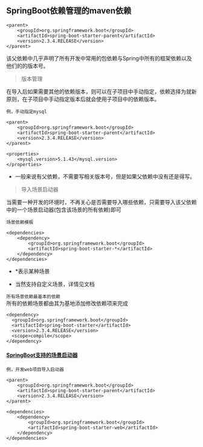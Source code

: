 ## SpringBoot依赖管理的maven依赖

    <parent>
        <groupId>org.springframework.boot</groupId>
        <artifactId>spring-boot-starter-parent</artifactId>
        <version>2.3.4.RELEASE</version>
    </parent>

该父依赖中几乎声明了所有开发中常用的包依赖与Spring中所有的框架依赖以及他们的的版本号。

> 版本管理

在导入后如果需要其他的依赖版本，则可以在子项目中手动指定，依赖选择为就新原则，在子项目中手动指定版本后就会使用子项目中的依赖版本。

`例，手动指定mysql`

    <parent>
        <groupId>org.springframework.boot</groupId>
        <artifactId>spring-boot-starter-parent</artifactId>
        <version>2.3.4.RELEASE</version>
    </parent>
    
    <properties>
        <mysql.version>5.1.43</mysql.version>
    </properties>
    
* 一般来说有父依赖，不需要写相关版本号，但是如果父依赖中没有还是得写。
    
> 导入场景启动器

当需要一种开发的环境时，不再关心是否需要导入哪些依赖，只需要导入该父依赖中的一个场景启动器(包含该场景的所有依赖)即可

`场景依赖模板`

    <dependencies>
        <dependency>
            <groupId>org.springframework.boot</groupId>
            <artifactId>spring-boot-starter-*</artifactId>
        </dependency>
    </dependencies>

* *表示某种场景

* 当然支持自定义场景，详情见文档

`所有场景依赖最基本的依赖`  
所有的依赖场景都由其为基地添加修改依赖项来完成

    <dependency>
      <groupId>org.springframework.boot</groupId>
      <artifactId>spring-boot-starter</artifactId>
      <version>2.3.4.RELEASE</version>
      <scope>compile</scope>
    </dependency>


#### [SpringBoot支持的场景启动器](https://docs.spring.io/spring-boot/docs/current/reference/html/using.html#using.build-systems.starters)

`例，开发web项目导入启动器`


    <parent>
        <groupId>org.springframework.boot</groupId>
        <artifactId>spring-boot-starter-parent</artifactId>
        <version>2.3.4.RELEASE</version>
    </parent>

    <dependencies>
        <dependency>
            <groupId>org.springframework.boot</groupId>
            <artifactId>spring-boot-starter-web</artifactId>
        </dependency>
    </dependencies>